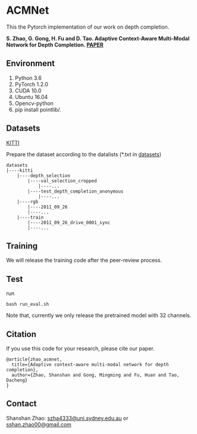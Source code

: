 # ACMNet
This the Pytorch implementation of our work on depth completion.

**S. Zhao, G. Gong, H. Fu and D. Tao. Adaptive Context-Aware Multi-Modal Network for Depth Completion. [PAPER](https://sshan-zhao.github.io/papers/gasda.pdf)**


## Environment
1. Python 3.6
2. PyTorch 1.2.0
3. CUDA 10.0
4. Ubuntu 16.04
5. Opencv-python
6. pip install pointlib/.

## Datasets
[KITTI](http://www.cvlibs.net/datasets/kitti/eval_depth.php?benchmark=depth_completion)

Prepare the dataset according to the datalists (*.txt in [datasets](./datasets))
```
datasets
|----kitti 
    |----depth_selection 
        |----val_selection_cropped
            |----...
        |----test_depth_completion_anonymous   
            |----...     
    |----rgb     
        |----2011_09_26
        |----...  
    |----train  
        |----2011_09_26_drive_0001_sync
        |----...      
```

## Training 
We will release the training code after the peer-review process.

## Test
run
```
bash run_eval.sh
```
Note that, currently we only release the pretrained model with 32 channels.
## Citation
If you use this code for your research, please cite our paper.
```
@article{zhao_acmnet,
  title={Adaptive context-aware multi-modal network for depth completion},
  author={Zhao, Shanshan and Gong, Mingming and Fu, Huan and Tao, Dacheng}
}
```

## Contact
Shanshan Zhao: szha4333@uni.sydney.edu.au or sshan.zhao00@gmail.com